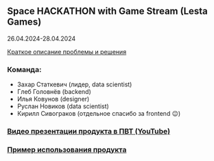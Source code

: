 ## Space HACKATHON with Game Stream (Lesta Games)
26.04.2024-28.04.2024

[Краткое описание проблемы и решения](CompressedBrochure.pdf)

### Команда:
- Захар Статкевич (лидер, data scientist)
- Глеб Головнёв (backend)
- Илья Ковунов (designer)
- Руслан Новиков (data scientist)
- Кирилл Сивограков (отдельное спасибо за frontend 😉)

### [Видео презентации продукта в ПВТ (YouTube)](https://www.youtube.com/live/oQvhA56TFTk?si=htUohOOXP_dCyHs0&t=5073)

### [Пример использования продукта](https://github.com/glebgol/image-generation/assets/103337322/aa8c8e75-ea85-4e02-8df2-2030d9a30b2f)
